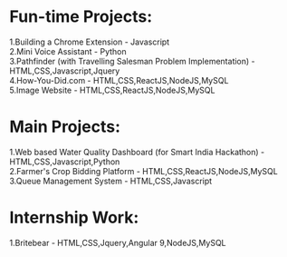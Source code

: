 

# Fun-time Projects:
1.Building a Chrome Extension  - Javascript\
2.Mini Voice Assistant  - Python \
3.Pathfinder (with Travelling Salesman Problem Implementation) - HTML,CSS,Javascript,Jquery  \
4.How-You-Did.com  - HTML,CSS,ReactJS,NodeJS,MySQL \
5.Image Website - HTML,CSS,ReactJS,NodeJS,MySQL

# Main Projects:
1.Web based Water Quality Dashboard (for Smart India Hackathon) - HTML,CSS,Javascript,Python \
2.Farmer's Crop Bidding Platform  - HTML,CSS,ReactJS,NodeJS,MySQL\
3.Queue Management System - HTML,CSS,Javascript

# Internship Work:  
1.Britebear  - HTML,CSS,Jquery,Angular 9,NodeJS,MySQL
